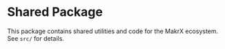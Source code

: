 # Shared Package

This package contains shared utilities and code for the MakrX ecosystem. See `src/` for details.
